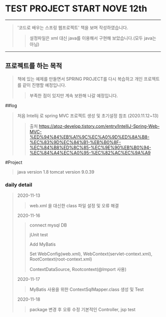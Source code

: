 # TEST PROJECT START NOVE 12th
---------------
> '코드로 배우는 스프링 웹프로젝트' 책을 보며 작성하였습니다.
>> 설정파일은 xml 대신 java를 이용해서 구현해 보았습니다.(모두 java는 아님)
---------------
## 프로젝트를 하는 목적
> 책에 있는 예제를 만들면서 SPRING PROJECT를 다시 복습하고
> 개인 프로젝트를 같이 진행할 예정입니다.
>> 부족한 점이 있지만 계속 보완해 나갈 예정입니다.


##log
> 처음 Intellij 로 spring MVC 프로젝트 생성 및 초기설정 참조 (2020.11.12~13)
>> 출처 https://atoz-develop.tistory.com/entry/IntelliJ-Spring-Web-MVC-%ED%94%84%EB%A1%9C%EC%A0%9D%ED%8A%B8-%EC%83%9D%EC%84%B1-%EB%B0%8F-%EC%84%B8%ED%8C%85-%EC%9E%90%EB%B0%94-%EC%84%A4%EC%A0%95-%EC%82%AC%EC%9A%A9

#Project
>java version 1.8
>tomcat version 9.0.39

### daily detail
>2020-11-13
>> web.xml 을 대신한 class 파일 설정 및 오류 해결
>
>2020-11-16
>> connect mysql DB 
>> 
>> jUnit test
>>
>> Add MyBatis
>>
>> Set WebConfig(web.xml), WebContext(servlet-context.xml), RootContext(root-context.xml)
>> 
>> ContextDataSource, Rootcontext(@Import 사용)
>
>2020-11-17
>> 
>> MyBatis 사용을 위한 ContextSqlMapper.class 생성 및 Test
>
>2020-11-18
>
>> package 변경 후 오류 수정
>> 기본적인 Controller, jsp test 

